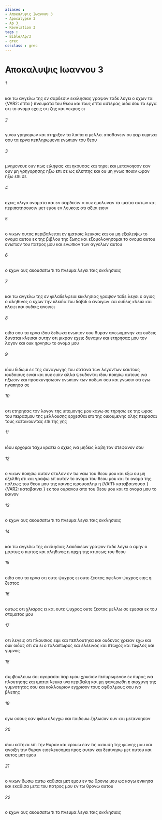 ```yaml
---
aliases : 
- Αποκαλυψις Ιωαννου 3
- Apocalypse 3
- Ap 3
- Revelation 3
tags : 
- Bible/Ap/3
- grec
cssclass : grec
---
```


# Αποκαλυψις Ιωαννου 3

###### 1
και τω αγγελω της εν σαρδεσιν εκκλησιας γραψον ταδε λεγει ο εχων τα  {VAR2: επτα } πνευματα του θεου και τους επτα αστερας οιδα σου τα εργα οτι το ονομα εχεις οτι ζης και νεκρος ει
###### 2
γινου γρηγορων και στηριξον τα λοιπα α μελλει αποθανειν ου γαρ ευρηκα σου τα εργα πεπληρωμενα ενωπιον του θεου
###### 3
μνημονευε ουν πως ειληφας και ηκουσας και τηρει και μετανοησον εαν ουν μη γρηγορησης ηξω επι σε ως κλεπτης και ου μη γνως ποιαν ωραν ηξω επι σε
###### 4
εχεις ολιγα ονοματα και εν σαρδεσιν α ουκ εμολυναν τα ιματια αυτων και περιπατησουσιν μετ εμου εν λευκοις οτι αξιοι εισιν
###### 5
ο νικων ουτος περιβαλειται εν ιματιοις λευκοις και ου μη εξαλειψω το ονομα αυτου εκ της βιβλου της ζωης και εξομολογησομαι το ονομα αυτου ενωπιον του πατρος μου και ενωπιον των αγγελων αυτου
###### 6
ο εχων ους ακουσατω τι το πνευμα λεγει ταις εκκλησιαις
###### 7
και τω αγγελω της εν φιλαδελφεια εκκλησιας γραψον ταδε λεγει ο αγιος ο αληθινος ο εχων την κλειδα του δαβιδ ο ανοιγων και ουδεις κλειει και κλειει και ουδεις ανοιγει
###### 8
οιδα σου τα εργα ιδου δεδωκα ενωπιον σου θυραν ανεωγμενην και ουδεις δυναται κλεισαι αυτην οτι μικραν εχεις δυναμιν και ετηρησας μου τον λογον και ουκ ηρνησω το ονομα μου
###### 9
ιδου διδωμι εκ της συναγωγης του σατανα των λεγοντων εαυτους ιουδαιους ειναι και ουκ εισιν αλλα ψευδονται ιδου ποιησω αυτους ινα ηξωσιν και προσκυνησωσιν ενωπιον των ποδων σου και γνωσιν οτι εγω ηγαπησα σε
###### 10
οτι ετηρησας τον λογον της υπομονης μου καγω σε τηρησω εκ της ωρας του πειρασμου της μελλουσης ερχεσθαι επι της οικουμενης ολης πειρασαι τους κατοικουντας επι της γης
###### 11
ιδου ερχομαι ταχυ κρατει ο εχεις ινα μηδεις λαβη τον στεφανον σου
###### 12
ο νικων ποιησω αυτον στυλον εν τω ναω του θεου μου και εξω ου μη εξελθη ετι και γραψω επ αυτον το ονομα του θεου μου και το ονομα της πολεως του θεου μου της καινης ιερουσαλημ η  {VAR1: καταβαινουσα } {VAR2: καταβαινει } εκ του ουρανου απο του θεου μου και το ονομα μου το καινον
###### 13
ο εχων ους ακουσατω τι το πνευμα λεγει ταις εκκλησιαις
###### 14
και τω αγγελω της εκκλησιας λαοδικεων γραψον ταδε λεγει ο αμην ο μαρτυς ο πιστος και αληθινος η αρχη της κτισεως του θεου
###### 15
οιδα σου τα εργα οτι ουτε ψυχρος ει ουτε ζεστος οφελον ψυχρος ειης η ζεστος
###### 16
ουτως οτι χλιαρος ει και ουτε ψυχρος ουτε ζεστος μελλω σε εμεσαι εκ του στοματος μου
###### 17
οτι λεγεις οτι πλουσιος ειμι και πεπλουτηκα και ουδενος χρειαν εχω και ουκ οιδας οτι συ ει ο ταλαιπωρος και ελεεινος και πτωχος και τυφλος και γυμνος
###### 18
συμβουλευω σοι αγορασαι παρ εμου χρυσιον πεπυρωμενον εκ πυρος ινα πλουτησης και ιματια λευκα ινα περιβαλη και μη φανερωθη η αισχυνη της γυμνοτητος σου και κολλουριον εγχρισον τους οφθαλμους σου ινα βλεπης
###### 19
εγω οσους εαν φιλω ελεγχω και παιδευω ζηλωσον ουν και μετανοησον
###### 20
ιδου εστηκα επι την θυραν και κρουω εαν τις ακουση της φωνης μου και ανοιξη την θυραν εισελευσομαι προς αυτον και δειπνησω μετ αυτου και αυτος μετ εμου
###### 21
ο νικων δωσω αυτω καθισαι μετ εμου εν τω θρονω μου ως καγω ενικησα και εκαθισα μετα του πατρος μου εν τω θρονω αυτου
###### 22
ο εχων ους ακουσατω τι το πνευμα λεγει ταις εκκλησιαις
